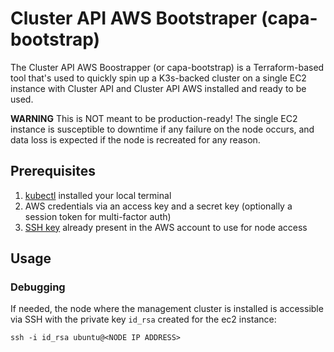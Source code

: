 # Cluster API AWS Bootstraper (capa-bootstrap)

The Cluster API AWS Boostrapper (or capa-bootstrap) is a Terraform-based tool
that's used to quickly spin up a K3s-backed cluster on a single EC2 instance
with Cluster API and Cluster API AWS installed and ready to be used.

**WARNING** This is NOT meant to be production-ready! The single EC2 instance
is susceptible to downtime if any failure on the node occurs, and data loss
is expected if the node is recreated for any reason.

## Prerequisites

1. [kubectl](https://kubernetes.io/docs/tasks/tools/install-kubectl/) installed your local terminal
2. AWS credentials via an access key and a secret key (optionally a session token for multi-factor auth)
3. [SSH key](https://cluster-api-aws.sigs.k8s.io/topics/using-clusterawsadm-to-fulfill-prerequisites.html#ssh-key-pair) 
  already present in the AWS account to use for node access

## Usage

### Debugging

If needed, the node where the management cluster is installed is accessible
via SSH with the private key `id_rsa` created for the ec2 instance:

```
ssh -i id_rsa ubuntu@<NODE IP ADDRESS>
```

